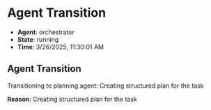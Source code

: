 # Agent Transition

- **Agent**: orchestrator
- **State**: running
- **Time**: 3/26/2025, 11:30:01 AM

## Agent Transition

Transitioning to planning agent: Creating structured plan for the task

**Reason**: Creating structured plan for the task

